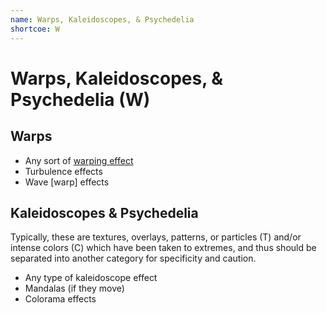 ```yaml
---
name: Warps, Kaleidoscopes, & Psychedelia
shortcoe: W
---
```


# Warps, Kaleidoscopes, & Psychedelia (**W**)
## Warps

- Any sort of [warping effect](https://www.dictionary.com/browse/warp)
- Turbulence effects
- Wave [warp] effects

## Kaleidoscopes & Psychedelia

Typically, these are textures, overlays, patterns, or particles (T) and/or intense colors (C) which have been taken to extremes, and thus should be separated into another category for specificity and caution.

- Any type of kaleidoscope effect
- Mandalas (if they move)
- Colorama effects
